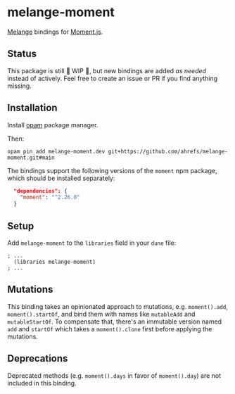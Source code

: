 # melange-moment

[Melange](https://melange.re) bindings for [Moment.js](https://momentjs.com/).

## Status

This package is still 🚧 WIP 🚧, but new bindings are added _as needed_ instead of actively. Feel free to create an issue or PR if you find anything missing.

## Installation

Install [opam](https://opam.ocaml.org/) package manager.

Then:

```
opam pin add melange-moment.dev git+https://github.com/ahrefs/melange-moment.git#main
```

The bindings support the following versions of the `moment`
npm package, which should be installed separately:

```json
  "dependencies": {
    "moment": "^2.26.0"
  }
```

## Setup

Add `melange-moment` to the `libraries` field in your `dune` file:

```dune
; ...
  (libraries melange-moment)
; ...
```

## Mutations

This binding takes an opinionated approach to mutations, e.g. `moment().add`, `moment().startOf`, and bind them with names like `mutableAdd` and `mutableStartOf`. To compensate that, there's an immutable version named `add` and `startOf` which takes a `moment().clone` first before applying the mutations.

## Deprecations

Deprecated methods (e.g. `moment().days` in favor of `moment().day`) are not included in this binding.
